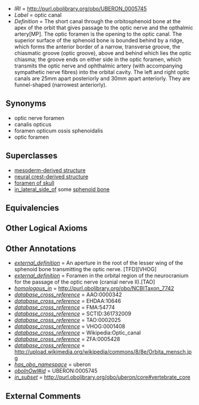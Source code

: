  * *IRI* = http://purl.obolibrary.org/obo/UBERON_0005745
 * *Label* = optic canal
 * *Definition* = The short canal through the orbitosphenoid bone at the apex of the orbit that gives passage to the optic nerve and the opthalmic artery[MP]. The optic foramen is the opening to the optic canal. The superior surface of the sphenoid bone is bounded behind by a ridge, which forms the anterior border of a narrow, transverse groove, the chiasmatic groove (optic groove), above and behind which lies the optic chiasma; the groove ends on either side in the optic foramen, which transmits the optic nerve and ophthalmic artery (with accompanying sympathetic nerve fibres) into the orbital cavity. The left and right optic canals are 25mm apart posteriorly and 30mm apart anteriorly. They are funnel-shaped (narrowest anteriorly).

## Synonyms

 * optic nerve foramen
 * canalis opticus
 * foramen opticum ossis sphenoidalis
 * optic foramen

## Superclasses

 * [mesoderm-derived structure](../../UBERON/20/UBERON_0004120.md)
 * [neural crest-derived structure](../../UBERON/13/UBERON_0010313.md)
 * [foramen of skull](../../UBERON/85/UBERON_0013685.md)
 * [in_lateral_side_of](../../BSPO/26/BSPO_0000126.md) some [sphenoid bone](../../UBERON/77/UBERON_0001677.md)

## Equivalencies


## Other Logical Axioms


## Other Annotations

 * *[external_definition](../../UBPROP/01/UBPROP_0000001.md)* = An aperture in the root of the lesser wing of the sphenoid bone transmitting the optic nerve. [TFD][VHOG]
 * *[external_definition](../../UBPROP/01/UBPROP_0000001.md)* = Foramen in the orbital region of the neurocranium for the passage of the optic nerve (cranial nerve II).[TAO]
 * *[homologous_in](../../core#homologous/in/core#homologous_in.md)* = http://purl.obolibrary.org/obo/NCBITaxon_7742
 * *[database_cross_reference](../../ef/oboInOwl#hasDbXref.md)* = AAO:0000342
 * *[database_cross_reference](../../ef/oboInOwl#hasDbXref.md)* = EHDAA:10646
 * *[database_cross_reference](../../ef/oboInOwl#hasDbXref.md)* = FMA:54774
 * *[database_cross_reference](../../ef/oboInOwl#hasDbXref.md)* = SCTID:361732009
 * *[database_cross_reference](../../ef/oboInOwl#hasDbXref.md)* = TAO:0002025
 * *[database_cross_reference](../../ef/oboInOwl#hasDbXref.md)* = VHOG:0001408
 * *[database_cross_reference](../../ef/oboInOwl#hasDbXref.md)* = Wikipedia:Optic_canal
 * *[database_cross_reference](../../ef/oboInOwl#hasDbXref.md)* = ZFA:0005428
 * *[database_cross_reference](../../ef/oboInOwl#hasDbXref.md)* = http://upload.wikimedia.org/wikipedia/commons/8/8e/Orbita_mensch.jpg
 * *[has_obo_namespace](../../ce/oboInOwl#hasOBONamespace.md)* = uberon
 * *[oboInOwl#id](../../id/oboInOwl#id.md)* = UBERON:0005745
 * *[in_subset](../../et/oboInOwl#inSubset.md)* = http://purl.obolibrary.org/obo/uberon/core#vertebrate_core

## External Comments

